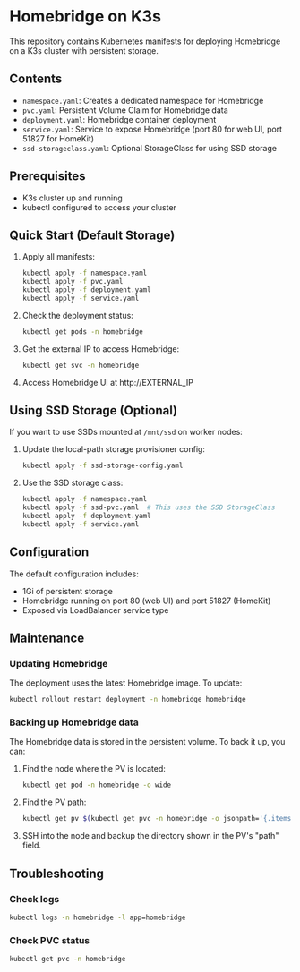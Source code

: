 # Homebridge on K3s

This repository contains Kubernetes manifests for deploying Homebridge on a K3s cluster with persistent storage.

## Contents

- `namespace.yaml`: Creates a dedicated namespace for Homebridge
- `pvc.yaml`: Persistent Volume Claim for Homebridge data
- `deployment.yaml`: Homebridge container deployment
- `service.yaml`: Service to expose Homebridge (port 80 for web UI, port 51827 for HomeKit)
- `ssd-storageclass.yaml`: Optional StorageClass for using SSD storage

## Prerequisites

- K3s cluster up and running
- kubectl configured to access your cluster

## Quick Start (Default Storage)

1. Apply all manifests:
   ```bash
   kubectl apply -f namespace.yaml
   kubectl apply -f pvc.yaml
   kubectl apply -f deployment.yaml
   kubectl apply -f service.yaml
   ```

2. Check the deployment status:
   ```bash
   kubectl get pods -n homebridge
   ```

3. Get the external IP to access Homebridge:
   ```bash
   kubectl get svc -n homebridge
   ```

4. Access Homebridge UI at http://EXTERNAL_IP

## Using SSD Storage (Optional)

If you want to use SSDs mounted at `/mnt/ssd` on worker nodes:

1. Update the local-path storage provisioner config:
   ```bash
   kubectl apply -f ssd-storage-config.yaml
   ```

2. Use the SSD storage class:
   ```bash
   kubectl apply -f namespace.yaml
   kubectl apply -f ssd-pvc.yaml  # This uses the SSD StorageClass
   kubectl apply -f deployment.yaml
   kubectl apply -f service.yaml
   ```

## Configuration

The default configuration includes:
- 1Gi of persistent storage
- Homebridge running on port 80 (web UI) and port 51827 (HomeKit)
- Exposed via LoadBalancer service type

## Maintenance

### Updating Homebridge

The deployment uses the latest Homebridge image. To update:

```bash
kubectl rollout restart deployment -n homebridge homebridge
```

### Backing up Homebridge data

The Homebridge data is stored in the persistent volume. To back it up, you can:

1. Find the node where the PV is located:
   ```bash
   kubectl get pod -n homebridge -o wide
   ```

2. Find the PV path:
   ```bash
   kubectl get pv $(kubectl get pvc -n homebridge -o jsonpath='{.items[0].spec.volumeName}') -o yaml
   ```

3. SSH into the node and backup the directory shown in the PV's "path" field.

## Troubleshooting

### Check logs

```bash
kubectl logs -n homebridge -l app=homebridge
```

### Check PVC status

```bash
kubectl get pvc -n homebridge
```
